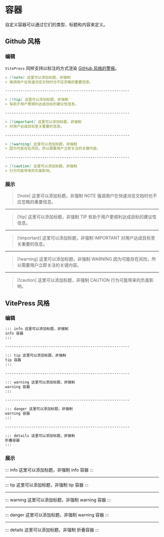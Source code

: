 # 容器

自定义容器可以通过它们的类型、标题和内容来定义。

## Github 风格

### 编辑

`VitePress` 同样支持以标注的方式渲染 [GitHub 风格的警报](https://docs.github.com/en/get-started/writing-on-github/getting-started-with-writing-and-formatting-on-github/basic-writing-and-formatting-syntax#alerts)。

``` markdown
> [!note] 这里可以添加标题，非强制
> 强调用户在快速浏览文档时也不应忽略的重要信息。

---------------------------------------------------------

> [!tip] 这里可以添加标题，非强制
> 有助于用户更顺利达成目标的建议性信息。

---------------------------------------------------------

> [!important] 这里可以添加标题，非强制
> 对用户达成目标至关重要的信息。

---------------------------------------------------------

> [!warning] 这里可以添加标题，非强制
> 因为可能存在风险，所以需要用户立即关注的关键内容。

---------------------------------------------------------

> [!caution] 这里可以添加标题，非强制
> 行为可能带来的负面影响。
```



### 展示

> [!note] 这里可以添加标题，非强制 NOTE
> 强调用户在快速浏览文档时也不应忽略的重要信息。

---------------------------------------------------------

> [!tip] 这里可以添加标题，非强制 TIP
> 有助于用户更顺利达成目标的建议性信息。

---------------------------------------------------------

> [!important] 这里可以添加标题，非强制 IMPORTANT
> 对用户达成目标至关重要的信息。

---------------------------------------------------------

> [!warning] 这里可以添加标题，非强制 WARNING
> 因为可能存在风险，所以需要用户立即关注的关键内容。

---------------------------------------------------------

> [!caution] 这里可以添加标题，非强制 CAUTION
> 行为可能带来的负面影响。



## VitePress 风格

### 编辑

``` markdown
::: info 这里可以添加标题，非强制
info 容器
:::

---------------------------------------------------------

::: tip 这里可以添加标题，非强制
tip 容器
:::

---------------------------------------------------------

::: warning 这里可以添加标题，非强制
warning 容器
:::

---------------------------------------------------------

::: danger 这里可以添加标题，非强制
warning 容器
:::

---------------------------------------------------------

::: details 这里可以添加标题，非强制
折叠容器
:::
```

### 展示

::: info 这里可以添加标题，非强制
info 容器
:::

---------------------------------------------------------

::: tip 这里可以添加标题，非强制
tip 容器
:::

---------------------------------------------------------

::: warning 这里可以添加标题，非强制
warning 容器
:::

---------------------------------------------------------

::: danger 这里可以添加标题，非强制
warning 容器
:::

---------------------------------------------------------

::: details 这里可以添加标题，非强制
折叠容器
:::